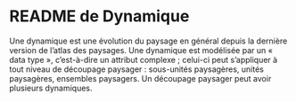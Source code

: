 <MenuSchema />

# README de Dynamique

Une dynamique est une évolution du paysage en général depuis la dernière version de l’atlas des paysages.
Une dynamique est modélisée par un « data type », c’est-à-dire un attribut complexe ; celui-ci peut s’appliquer à tout niveau de découpage paysager : sous-unités paysagères, unités paysagères, ensembles paysagers.
Un découpage paysager peut avoir plusieurs dynamiques.